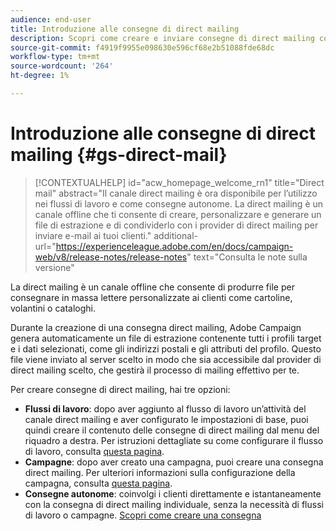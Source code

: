 ```yaml
---
audience: end-user
title: Introduzione alle consegne di direct mailing
description: Scopri come creare e inviare consegne di direct mailing con Adobe Campaign Web
source-git-commit: f4919f9955e098630e596cf68e2b51088fde68dc
workflow-type: tm+mt
source-wordcount: '264'
ht-degree: 1%

---
```



# Introduzione alle consegne di direct mailing {#gs-direct-mail}

>[!CONTEXTUALHELP]
>id="acw_homepage_welcome_rn1"
>title="Direct mail"
>abstract="Il canale direct mailing è ora disponibile per l’utilizzo nei flussi di lavoro e come consegne autonome. La direct mailing è un canale offline che ti consente di creare, personalizzare e generare un file di estrazione e di condividerlo con i provider di direct mailing per inviare e-mail ai tuoi clienti."
>additional-url="https://experienceleague.adobe.com/en/docs/campaign-web/v8/release-notes/release-notes" text="Consulta le note sulla versione"


La direct mailing è un canale offline che consente di produrre file per consegnare in massa lettere personalizzate ai clienti come cartoline, volantini o cataloghi.

Durante la creazione di una consegna direct mailing, Adobe Campaign genera automaticamente un file di estrazione contenente tutti i profili target e i dati selezionati, come gli indirizzi postali e gli attributi del profilo. Questo file viene inviato al server scelto in modo che sia accessibile dal provider di direct mailing scelto, che gestirà il processo di mailing effettivo per te.

Per creare consegne di direct mailing, hai tre opzioni:

* **Flussi di lavoro**: dopo aver aggiunto al flusso di lavoro un’attività del canale direct mailing e aver configurato le impostazioni di base, puoi quindi creare il contenuto delle consegne di direct mailing dal menu del riquadro a destra. Per istruzioni dettagliate su come configurare il flusso di lavoro, consulta [questa pagina](../workflows/gs-workflow-creation.md).
* **Campagne**: dopo aver creato una campagna, puoi creare una consegna direct mailing. Per ulteriori informazioni sulla configurazione della campagna, consulta [questa pagina](../campaigns/gs-campaigns.md).
* **Consegne autonome**: coinvolgi i clienti direttamente e istantaneamente con la consegna di direct mailing individuale, senza la necessità di flussi di lavoro o campagne. [Scopri come creare una consegna](../msg/gs-deliveries.md)

<!--
<table style="table-layout:fixed"><tr style="border: 0;">
<td>
<a href="create-push.md">
<img alt="Lead" src="assets/do-not-localize/push_create.jpeg">
</a>
<div><a href="create-push.md"><strong>Create a push delivery</strong>
</div>
<p>
</td>
<td>
<a href="content-push.md">
<img alt="Infrequent" src="assets/do-not-localize/push_design.jpeg">
</a>
<div>
<a href="content-push.md"><strong>Design a push delivery<strong></strong></a>
</div>
<p></td>
<td>
<a href="send-push.md">
<img alt="Validation" src="assets/do-not-localize/push_send.jpeg">
</a>
<div>
<a href="send-push.md"><strong>Send a push delivery</strong></a>
</div>
<p>
</td>
<td>
<a href="send-push.md">
<img alt="Validation" src="assets/do-not-localize/push_report.jpeg">
</a>
<div>
<a href="send-push.md"><strong>Push delivery report</strong></a>
</div>
<p>
</td>
</tr></table>
-->
